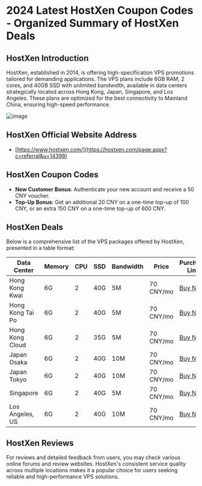 # 2024 Latest HostXen Coupon Codes - Organized Summary of HostXen Deals

## HostXen Introduction
HostXen, established in 2014, is offering high-specification VPS promotions tailored for demanding applications. The VPS plans include 6GB RAM, 2 cores, and 40GB SSD with unlimited bandwidth, available in data centers strategically located across Hong Kong, Japan, Singapore, and Los Angeles. These plans are optimized for the best connectivity to Mainland China, ensuring high-speed performance.

![image](https://github.com/joeueni6/HostXen/assets/167665498/9bd324f9-6a57-49cd-8f66-41a2a5564800)

## HostXen Official Website Address
- [https://www.hostxen.com/](https://hostxen.com/page.aspx?c=referral&u=14399)

## HostXen Coupon Codes
- **New Customer Bonus**: Authenticate your new account and receive a 50 CNY voucher.
- **Top-Up Bonus**: Get an additional 20 CNY on a one-time top-up of 100 CNY, or an extra 150 CNY on a one-time top-up of 600 CNY.

## HostXen Deals
Below is a comprehensive list of the VPS packages offered by HostXen, presented in a table format:

| Data Center     | Memory | CPU | SSD  | Bandwidth | Price    | Purchase Link                                                  |
|-----------------|--------|-----|------|-----------|----------|----------------------------------------------------------------|
| Hong Kong Kwai  | 6G     | 2   | 40G  | 5M        | 70 CNY/mo| [Buy Now](https://hostxen.com/page.aspx?c=referral&u=14399)   |
| Hong Kong Tai Po| 6G     | 2   | 40G  | 5M        | 70 CNY/mo| [Buy Now](https://hostxen.com/page.aspx?c=referral&u=14399)   |
| Hong Kong Cloud | 6G     | 2   | 35G  | 5M        | 70 CNY/mo| [Buy Now](https://hostxen.com/page.aspx?c=referral&u=14399)   |
| Japan Osaka     | 6G     | 2   | 40G  | 10M       | 70 CNY/mo| [Buy Now](https://hostxen.com/page.aspx?c=referral&u=14399)   |
| Japan Tokyo     | 6G     | 2   | 40G  | 10M       | 70 CNY/mo| [Buy Now](https://hostxen.com/page.aspx?c=referral&u=14399)   |
| Singapore       | 6G     | 2   | 40G  | 5M        | 70 CNY/mo| [Buy Now](https://hostxen.com/page.aspx?c=referral&u=14399)   |
| Los Angeles, US | 6G     | 2   | 40G  | 10M       | 70 CNY/mo| [Buy Now](https://hostxen.com/page.aspx?c=referral&u=14399)   |

## HostXen Reviews
For reviews and detailed feedback from users, you may check various online forums and review websites. HostXen's consistent service quality across multiple locations makes it a popular choice for users seeking reliable and high-performance VPS solutions.


